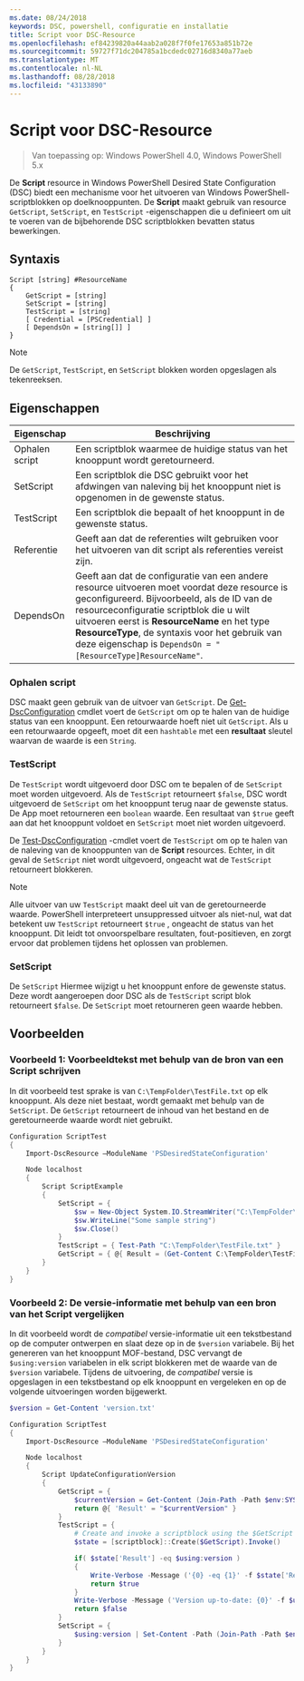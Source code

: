 ```yaml
---
ms.date: 08/24/2018
keywords: DSC, powershell, configuratie en installatie
title: Script voor DSC-Resource
ms.openlocfilehash: ef84239820a44aab2a028f7f0fe17653a851b72e
ms.sourcegitcommit: 59727f71dc204785a1bcdedc02716d8340a77aeb
ms.translationtype: MT
ms.contentlocale: nl-NL
ms.lasthandoff: 08/28/2018
ms.locfileid: "43133890"
---
```

# <a name="dsc-script-resource"></a>Script voor DSC-Resource

> Van toepassing op: Windows PowerShell 4.0, Windows PowerShell 5.x

De **Script** resource in Windows PowerShell Desired State Configuration (DSC) biedt een mechanisme voor het uitvoeren van Windows PowerShell-scriptblokken op doelknooppunten. De **Script** maakt gebruik van resource `GetScript`, `SetScript`, en `TestScript` -eigenschappen die u definieert om uit te voeren van de bijbehorende DSC scriptblokken bevatten status bewerkingen.

## <a name="syntax"></a>Syntaxis

```
Script [string] #ResourceName
{
    GetScript = [string]
    SetScript = [string]
    TestScript = [string]
    [ Credential = [PSCredential] ]
    [ DependsOn = [string[]] ]
}
```

> [!NOTE]
> De `GetScript`, `TestScript`, en `SetScript` blokken worden opgeslagen als tekenreeksen.

## <a name="properties"></a>Eigenschappen

|Eigenschap|Beschrijving|
|--------|-----------|
|Ophalen script|Een scriptblok waarmee de huidige status van het knooppunt wordt geretourneerd.|
|SetScript|Een scriptblok die DSC gebruikt voor het afdwingen van naleving bij het knooppunt niet is opgenomen in de gewenste status.|
|TestScript|Een scriptblok die bepaalt of het knooppunt in de gewenste status.|
|Referentie| Geeft aan dat de referenties wilt gebruiken voor het uitvoeren van dit script als referenties vereist zijn.|
|DependsOn| Geeft aan dat de configuratie van een andere resource uitvoeren moet voordat deze resource is geconfigureerd. Bijvoorbeeld, als de ID van de resourceconfiguratie scriptblok die u wilt uitvoeren eerst is **ResourceName** en het type **ResourceType**, de syntaxis voor het gebruik van deze eigenschap is `DependsOn = "[ResourceType]ResourceName"`.

### <a name="getscript"></a>Ophalen script

DSC maakt geen gebruik van de uitvoer van `GetScript`. De [Get-DscConfiguration](/powershell/module/PSDesiredStateConfiguration/Get-DscConfiguration) cmdlet voert de `GetScript` om op te halen van de huidige status van een knooppunt. Een retourwaarde hoeft niet uit `GetScript`. Als u een retourwaarde opgeeft, moet dit een `hashtable` met een **resultaat** sleutel waarvan de waarde is een `String`.

### <a name="testscript"></a>TestScript

De `TestScript` wordt uitgevoerd door DSC om te bepalen of de `SetScript` moet worden uitgevoerd. Als de `TestScript` retourneert `$false`, DSC wordt uitgevoerd de `SetScript` om het knooppunt terug naar de gewenste status. De App moet retourneren een `boolean` waarde. Een resultaat van `$true` geeft aan dat het knooppunt voldoet en `SetScript` moet niet worden uitgevoerd.

De [Test-DscConfiguration](/powershell/module/PSDesiredStateConfiguration/Test-DscConfiguration) -cmdlet voert de `TestScript` om op te halen van de naleving van de knooppunten van de **Script** resources. Echter, in dit geval de `SetScript` niet wordt uitgevoerd, ongeacht wat de `TestScript` retourneert blokkeren.

> [!NOTE]
> Alle uitvoer van uw `TestScript` maakt deel uit van de geretourneerde waarde. PowerShell interpreteert unsuppressed uitvoer als niet-nul, wat dat betekent uw `TestScript` retourneert `$true` , ongeacht de status van het knooppunt.
> Dit leidt tot onvoorspelbare resultaten, fout-positieven, en zorgt ervoor dat problemen tijdens het oplossen van problemen.

### <a name="setscript"></a>SetScript

De `SetScript` Hiermee wijzigt u het knooppunt enfore de gewenste status. Deze wordt aangeroepen door DSC als de `TestScript` script blok retourneert `$false`. De `SetScript` moet retourneren geen waarde hebben.

## <a name="examples"></a>Voorbeelden

### <a name="example-1-write-sample-text-using-a-script-resource"></a>Voorbeeld 1: Voorbeeldtekst met behulp van de bron van een Script schrijven

In dit voorbeeld test sprake is van `C:\TempFolder\TestFile.txt` op elk knooppunt. Als deze niet bestaat, wordt gemaakt met behulp van de `SetScript`. De `GetScript` retourneert de inhoud van het bestand en de geretourneerde waarde wordt niet gebruikt.

```powershell
Configuration ScriptTest
{
    Import-DscResource –ModuleName 'PSDesiredStateConfiguration'

    Node localhost
    {
        Script ScriptExample
        {
            SetScript = {
                $sw = New-Object System.IO.StreamWriter("C:\TempFolder\TestFile.txt")
                $sw.WriteLine("Some sample string")
                $sw.Close()
            }
            TestScript = { Test-Path "C:\TempFolder\TestFile.txt" }
            GetScript = { @{ Result = (Get-Content C:\TempFolder\TestFile.txt) } }
        }
    }
}
```

### <a name="example-2-compare-version-information-using-a-script-resource"></a>Voorbeeld 2: De versie-informatie met behulp van een bron van het Script vergelijken

In dit voorbeeld wordt de *compatibel* versie-informatie uit een tekstbestand op de computer ontwerpen en slaat deze op in de `$version` variabele. Bij het genereren van het knooppunt MOF-bestand, DSC vervangt de `$using:version` variabelen in elk script blokkeren met de waarde van de `$version` variabele. Tijdens de uitvoering, de *compatibel* versie is opgeslagen in een tekstbestand op elk knooppunt en vergeleken en op de volgende uitvoeringen worden bijgewerkt.

```powershell
$version = Get-Content 'version.txt'

Configuration ScriptTest
{
    Import-DscResource –ModuleName 'PSDesiredStateConfiguration'

    Node localhost
    {
        Script UpdateConfigurationVersion
        {
            GetScript = {
                $currentVersion = Get-Content (Join-Path -Path $env:SYSTEMDRIVE -ChildPath 'version.txt')
                return @{ 'Result' = "$currentVersion" }
            }
            TestScript = {
                # Create and invoke a scriptblock using the $GetScript automatic variable, which contains a string representation of the GetScript.
                $state = [scriptblock]::Create($GetScript).Invoke()

                if( $state['Result'] -eq $using:version )
                {
                    Write-Verbose -Message ('{0} -eq {1}' -f $state['Result'],$using:version)
                    return $true
                }
                Write-Verbose -Message ('Version up-to-date: {0}' -f $using:version)
                return $false
            }
            SetScript = {
                $using:version | Set-Content -Path (Join-Path -Path $env:SYSTEMDRIVE -ChildPath 'version.txt')
            }
        }
    }
}
```